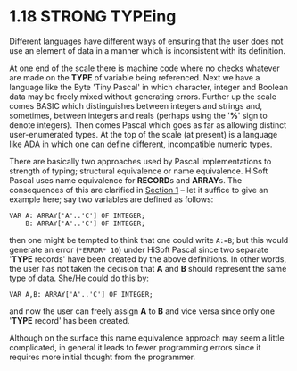 # 1.18 STRONG TYPEing

Different languages have different ways of ensuring that the user does not use an element of data in a manner which is inconsistent with its definition.

At one end of the scale there is machine code where no checks whatever are made on the **TYPE** of variable being referenced. Next we have a language like the Byte 'Tiny Pascal' in which character, integer and Boolean data may be freely mixed without generating errors. Further up the scale comes BASIC which distinguishes between integers and strings and, sometimes, between integers and reals (perhaps using the '**%**' sign to denote integers). Then comes Pascal which goes as far as allowing distinct user-enumerated types. At the top of the scale (at present) is a language like ADA in which one can define different, incompatible numeric types.

There are basically two approaches used by Pascal implementations to strength of typing; structural equivalence or name equivalence. HiSoft Pascal uses name equivalence for **RECORD**s and **ARRAY**s. The consequences of this are clarified in [Section 1](man_s1-0-index.md) – let it suffice to give an example here; say two variables are defined as follows:

```
VAR	A: ARRAY['A'..'C'] OF INTEGER;
	B: ARRAY['A'..'C'] OF INTEGER;
```

then one might be tempted to think that one could write `A:=B`; but this would generate an error (`*ERROR* 10`) under HiSoft Pascal since two separate '**TYPE** records' have been created by the above definitions. In other words, the user has not taken the decision that **A** and **B** should represent the same type of data. She/He could do this by:

```
VAR A,B: ARRAY['A'..'C'] OF INTEGER;
```
and now the user can freely assign **A** to **B** and vice versa since only one '**TYPE** record' has been created.

Although on the surface this name equivalence approach may seem a little complicated, in general it leads to fewer programming errors since it requires more initial thought from the programmer.